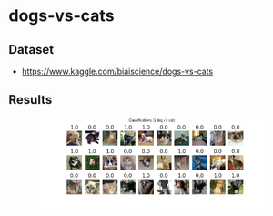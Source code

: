 # dogs-vs-cats

## Dataset
* https://www.kaggle.com/biaiscience/dogs-vs-cats

## Results
<div align="center">
  <a href="https://sjdonado.github.io/dogs-vs-cats" target="_blank">
    <img src="assets/imgs/dogs-vs-cats.png" width="400" />
  </a>
</div>